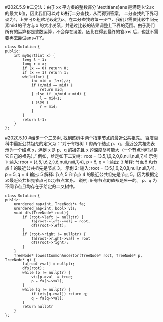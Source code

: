#2020.5.9
#二分法：由于 xx 平方根的整数部分 \textit{ans}ans 是满足 k^2≤x 的最大 k值，因此我们可以对 k进行二分查找，从而得到答案。
二分查找的下界可设为1，上界可以粗略地设定为x。在二分查找的每一步中，我们只需要比较中间元素mid 的平方与 x 的大小关系，并通过比较的结果调整上下界的范围。由于我们所有的运算都是整数运算，不会存在误差，因此在得到最终的答ans 后，也就不需要再去尝试ans+1了。
```
class Solution {
public:
    int mySqrt(int x) {
        long l = 1;
        long r = x;
        if (x == 0) return 0;
        if (x == 1) return 1;
        while(l<r) {
            int mid = (l+r)/2;
            if (x/mid == mid) {
                return mid;
            } else if (x/mid > mid) {
                l = mid+1;
            } else {
                r = mid;
            }
        }
        return l-1;
    }
};
```
#2020.5.10
#给定一个二叉树, 找到该树中两个指定节点的最近公共祖先。
百度百科中最近公共祖先的定义为：“对于有根树 T 的两个结点 p、q，最近公共祖先表示为一个结点 x，满足 x 是 p、q 的祖先且 x 的深度尽可能大（一个节点也可以是它自己的祖先）。”
例如，给定如下二叉树:  root = [3,5,1,6,2,0,8,null,null,7,4]
示例 1:
输入: root = [3,5,1,6,2,0,8,null,null,7,4], p = 5, q = 1
输出: 3
解释: 节点 5 和节点 1 的最近公共祖先是节点 3。
示例 2:
输入: root = [3,5,1,6,2,0,8,null,null,7,4], p = 5, q = 4
输出: 5
解释: 节点 5 和节点 4 的最近公共祖先是节点 5。因为根据定义最近公共祖先节点可以为节点本身。
说明:
所有节点的值都是唯一的。
p、q 为不同节点且均存在于给定的二叉树中。
```
class Solution {
public:
    unordered_map<int, TreeNode*> fa;
    unordered_map<int, bool> vis;
    void dfs(TreeNode* root){
        if (root->left != nullptr) {
            fa[root->left->val] = root;
            dfs(root->left);
        }
        if (root->right != nullptr) {
            fa[root->right->val] = root;
            dfs(root->right);
        }
    }
    TreeNode* lowestCommonAncestor(TreeNode* root, TreeNode* p, TreeNode* q) {
        fa[root->val] = nullptr;
        dfs(root);
        while (p != nullptr) {
            vis[p->val] = true;
            p = fa[p->val];
        }
        while (q != nullptr) {
            if (vis[q->val]) return q;
            q = fa[q->val];
        }
        return nullptr;
    }
};

```
